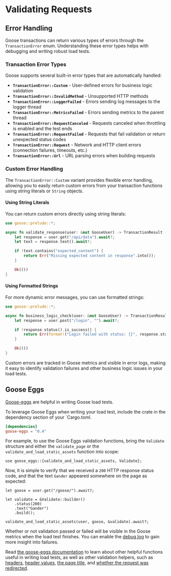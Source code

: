 # Validating Requests

## Error Handling

Goose transactions can return various types of errors through the `TransactionError` enum. Understanding these error types helps with debugging and writing robust load tests.

### Transaction Error Types

Goose supports several built-in error types that are automatically handled:

- **`TransactionError::Custom`** - User-defined errors for business logic validation
- **`TransactionError::InvalidMethod`** - Unsupported HTTP methods
- **`TransactionError::LoggerFailed`** - Errors sending log messages to the logger thread
- **`TransactionError::MetricsFailed`** - Errors sending metrics to the parent thread
- **`TransactionError::RequestCanceled`** - Requests canceled when throttling is enabled and the test ends
- **`TransactionError::RequestFailed`** - Requests that fail validation or return unexpected status codes
- **`TransactionError::Reqwest`** - Network and HTTP client errors (connection failures, timeouts, etc.)
- **`TransactionError::Url`** - URL parsing errors when building requests

### Custom Error Handling

The `TransactionError::Custom` variant provides flexible error handling, allowing you to easily return custom errors from your transaction functions using string literals or `String` objects.

#### Using String Literals

You can return custom errors directly using string literals:

```rust
use goose::prelude::*;

async fn validate_response(user: &mut GooseUser) -> TransactionResult {
    let response = user.get("/api/data").await?;
    let text = response.text().await?;

    if !text.contains("expected_content") {
        return Err("Missing expected content in response".into());
    }

    Ok(())
}
```

#### Using Formatted Strings

For more dynamic error messages, you can use formatted strings:

```rust
use goose::prelude::*;

async fn business_logic_check(user: &mut GooseUser) -> TransactionResult {
    let response = user.post("/login", "").await?;

    if !response.status().is_success() {
        return Err(format!("Login failed with status: {}", response.status()).into());
    }

    Ok(())
}
```

Custom errors are tracked in Goose metrics and visible in error logs, making it easy to identify validation failures and other business logic issues in your load tests.

## Goose Eggs
[Goose-eggs](https://github.com/tag1consulting/goose-eggs) are helpful in writing Goose load tests.

To leverage Goose Eggs when writing your load test, include the crate in the dependency section of your `Cargo.toml.

```toml
[dependencies]
goose-eggs = "0.4"
```

For example, to use the Goose Eggs validation functions, bring the `Validate` structure and either the `validate_page` or the `validate_and_load_static_assets` function into scope:
```rust,ignore
use goose_eggs::{validate_and_load_static_assets, Validate};
```

Now, it is simple to verify that we received a `200` HTTP response status code, and that the text `Gander` appeared somewhere on the page as expected:

```rust,ignore
let goose = user.get("/goose/").await?;

let validate = &Validate::builder()
    .status(200)
    .text("Gander")
    .build();

validate_and_load_static_assets(user, goose, &validate).await?;
```

Whether or not validation passed or failed will be visible in the Goose metrics when the load test finishes. You can enable the [debug log](https://book.goose.rs/logging/debug.html) to gain more insight into failures.

Read [the goose-eggs documentation](https://docs.rs/goose-eggs/latest/goose_eggs) to learn about other helpful functions useful in writing load tests, as well as other validation helpers, such as [headers](https://docs.rs/goose-eggs/latest/goose_eggs/struct.ValidateBuilder.html#method.header), [header values](https://docs.rs/goose-eggs/latest/goose_eggs/struct.ValidateBuilder.html#method.header_value), [the page title](https://docs.rs/goose-eggs/latest/goose_eggs/struct.ValidateBuilder.html#method.title), and [whether the request was redirected](https://docs.rs/goose-eggs/latest/goose_eggs/struct.ValidateBuilder.html#method.redirect).
